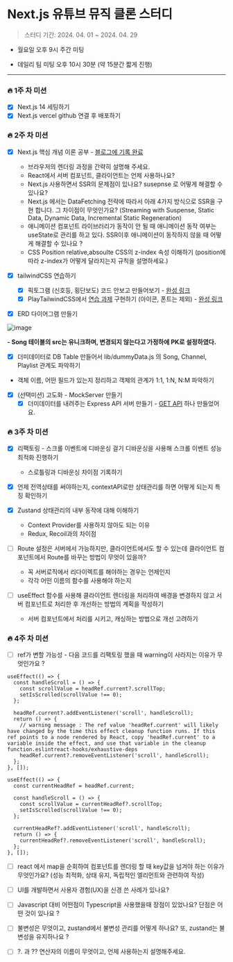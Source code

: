 # Next.js 유튜브 뮤직 클론 스터디

> 스터디 기간: 2024. 04. 01 ~ 2024. 04. 29

- 월요일 오후 9시 주간 미팅

- 데일리 팀 미팅 오후 10시 30분 (약 15분간 짧게 진행)

---

### 🔥 1주 차 미션

- [x] Next.js 14 세팅하기
- [x] Next.js vercel github 연결 후 배포하기

### 🔥 2주 차 미션

- [x] Next.js 핵심 개념 이론 공부 - [블로그에 기록 완료](https://dearyuto.github.io/docs/category/interview)

  - 브라우저의 렌더링 과정을 간략히 설명해 주세요.
  - React에서 서버 컴포넌트, 클라이언트는 언제 사용하나요?
  - Next.js 사용하면서 SSR의 문제점이 있나요? susepnse 로 어떻게 해결할 수 있나요?
  - Next.js 에서는 DataFetching 전략에 따라서 아래 4가지 방식으로 SSR을 구현 합니다. 그 차이점이 무엇인가요? (Streaming with Suspense, Static Data, Dynamic Data, Incremental Static Regeneration)
  - 애니메이션 컴포넌트 라이브러리가 동작이 안 될 때 애니메이션 동작 여부는 useState로 관리를 하고 있다. SSR이후 애니메이션이 동작하지 않을 때 어떻게 해결할 수 있나요 ?
  - CSS Position relative,absoulte CSS의 z-index 속성 이해하기 (position에 따라 z-index가 어떻게 달라지는지 규칙을 설명하세요.)

- [x] tailwindCSS 연습하기

  - [x] 픽토그램 (신호등, 횡단보도) 코드 안보고 만들어보기 - [완성 링크](https://play.tailwindcss.com/8zuWGjQXT7)
  - [x] PlayTailwindCSS에서 [연습 과제](https://dribbble.com/shots/23428988-Lenscraft-Photography-Website) 구현하기 (아이콘, 폰트는 제외) - [완성 링크](https://play.tailwindcss.com/7Ya1tLXCHv)

- [x] ERD 다이어그램 만들기

![image](https://github.com/DearYuto/7CodeStudy/assets/154968122/03979d4f-bfa6-4a9d-8b71-7c37ec2be9d8)

**- Song 테이블의 src는 유니크하며, 변경되지 않는다고 가정하에 PK로 설정하였다.**

- [x] 더미데이터로 DB Table 만들어서 lib/dummyData.js 의 Song, Channel, Playlist 관계도 파악하기
- 객체 이름, 어떤 필드가 있는지 정리하고 객체의 관계가 1:1, 1:N, N:M 파악하기

- [x] (선택미션) 고도화 - MockServer 만들기
  - [x] 더미데이터를 내려주는 Express API 서버 만들기 - [GET API](https://github.com/DearYuto/mockserver) 하나 만들었어요.

### 🔥 3주 차 미션

- [x] 리팩토링 - 스크롤 이벤트에 디바운싱 걸기
      디바운싱을 사용해 스크롤 이벤트 성능 최적화 진행하기

  - 스로틀링과 디바운싱 차이점 기록하기

- [x] 언제 전역상태를 써야하는지, contextAPI로만 상태관리를 하면 어떻게 되는지 특징 확인하기

- [x] Zustand 상태관리의 내부 동작에 대해 이해하기

  - Context Provider를 사용하지 않아도 되는 이유
  - Redux, Recoil과의 차이점

- [ ] Route 설정은 서버에서 가능하지만, 클라이언트에서도 할 수 있는데 클라이언트 컴포넌트에서 Route를 바꾸는 방법이 무엇이 있을까?

  - 꼭 서버로직에서 리다이렉트를 해야하는 경우는 언제인지
  - 각각 어떤 이름의 함수를 사용해야 하는지

- [ ] useEffect 함수를 사용해 클라이언트 렌더링을 처리하여 배경을 변경하지 않고 서버 컴포넌트로 처리한 후 개선하는 방법의 계획을 작성하기

  - 서버 컴포넌트에서 처리를 시키고, 캐싱하는 방법으로 개선 고려하기

### 🔥 4주 차 미션

- [ ] ref가 변할 가능성 - 다음 코드를 리팩토링 했을 때 warning이 사라지는 이유가 무엇인가요 ?

```tsx
useEffect(() => {
  const handleScroll = () => {
    const scrollValue = headRef.current?.scrollTop;
    setIsScrolled(scrollValue !== 0);
  };

  headRef.current?.addEventListener('scroll', handleScroll);
  return () => {
    // warning message : The ref value 'headRef.current' will likely have changed by the time this effect cleanup function runs. If this ref points to a node rendered by React, copy 'headRef.current' to a variable inside the effect, and use that variable in the cleanup function.eslintreact-hooks/exhaustive-deps
    headRef.current?.removeEventListener('scroll', handleScroll);
  };
}, []);
```

```tsx
useEffect(() => {
  const currentHeadRef = headRef.current;

  const handleScroll = () => {
    const scrollValue = currentHeadRef?.scrollTop;
    setIsScrolled(scrollValue !== 0);
  };

  currentHeadRef?.addEventListener('scroll', handleScroll);
  return () => {
    currentHeadRef?.removeEventListener('scroll', handleScroll);
  };
}, []);
```

- [ ] react 에서 map을 순회하여 컴포넌트를 렌더링 할 때 key값을 넘겨야 하는 이유가 무엇인가요? (성능 최적화, 상태 유지, 독립적인 엘리먼트와 관련하여 작성)

- [ ] UI를 개발하면서 사용자 경험(UX)을 신경 쓴 사례가 있나요?

- [ ] Javascript 대비 어떤점이 Typescript을 사용했을때 장점이 있었나요? 단점은 어떤 것이 있나요 ?

- [ ] 불변성은 무엇이고, zustand에서 불변성 관리를 어떻게 하나요? 또, zustand는 불변성을 유지하나요 ?

- [ ] ?. 과 ?? 연산자의 이름이 무엇이고, 언제 사용하는지 설명해주세요.
